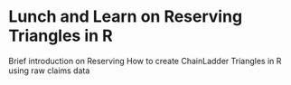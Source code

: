 # Lunch and Learn on Reserving Triangles in R

Brief introduction on Reserving
How to create ChainLadder Triangles in R using raw claims data
